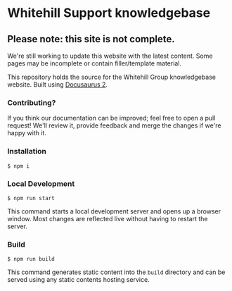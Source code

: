 # Whitehill Support knowledgebase

## Please note: this site is not complete.
We're still working to update this website with the latest content. Some pages may be incomplete or contain filler/template material.

This repository holds the source for the Whitehill Group knowledgebase website.
Built using [Docusaurus 2](https://docusaurus.io/).

### Contributing?
If you think our documentation can be improved; feel free to open a pull request! We'll review it, provide feedback and merge the changes if we're happy with it.

### Installation

```
$ npm i
```

### Local Development

```
$ npm run start
```

This command starts a local development server and opens up a browser window. Most changes are reflected live without having to restart the server.

### Build

```
$ npm run build
```

This command generates static content into the `build` directory and can be served using any static contents hosting service.
